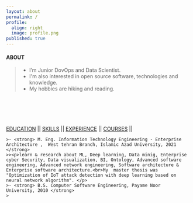 ```yaml
---
layout: about
permalink: /
profile:
  align: right
  image: profile.png
published: true
---
```




#### ABOUT

> * I’m Junior DovOps and Data Scientist. <br>
> * I'm also interested in open source software, technologies and knowledge. <br>
> * My hobbies are hiking and reading.<br>
 
 ‌
 
<!-- > I strive for gender equality  <br> -->


 ‌  <br><br>


<script>
var divs = ["EDUCATION", "SKILLS", "EXPERIENCE", "COURSES"];
var visibleDivId = null;
function toggleVisibility(divId) {
  if(visibleDivId === divId) {
    //visibleDivId = null;
  } else {
    visibleDivId = divId;
  }
  hideNonVisibleDivs();
}
function hideNonVisibleDivs() {
  var i, divId, div;
  for(i = 0; i < divs.length; i++) {
    divId = divs[i];
    div = document.getElementById(divId);
    if(visibleDivId === divId) {
      div.style.display = "block";
    } else {
      div.style.display = "none";
    }
  }
}
</script>
  
  
<div class="buttons">
  <a href="#" onclick="toggleVisibility('Menu1');">EDUCATION</a> ||
  <a href="#" onclick="toggleVisibility('Menu2');">SKILLS</a> ||
  <a href="#" onclick="toggleVisibility('Menu3');">EXPERIENCE</a> ||
  <a href="#" onclick="toggleVisibility('Menu4');">COURSES</a> ||
</div>
 
  <div id="EDUCATION" markdown="1">
  
    >- <strong> M. Eng. Information Technology Engineering - Enterprise Architecture ,  West tehran Branch, Islamic Azad University, 2021 </strong>
    >><p>learn & research about ML, Deep learning, Data minig, Enterprise cyber Security, Data visualization, BI, Ontology, Advanced software engineering, Advanced network engineering, Software architecture & Enterprise software architecture.<br>My  master thesis was "Optimization of IoT attack detection with deep learning based on neural network algorithm". </p>
    >- <strong> B.S. Computer Software Engineering, Payame Noor University, 2010 </strong>
    >
  </div>
  
  <div id="SKILLS" style="display: none;" markdown="1">
  
  

  
  </div>
  
 <div id="EXPERIENCE" style="display: none;" markdown="1">
    > ##### IRIB, cyberspace department., Tehran, Iran<br> Aug 2018- present
    >> •	Software Engineer at the Datamining section.<br> Jan 2021 – Present<br>
    >>> Python Programmer<br>
    >>> Data Gathering<br>
    >>> Linux SysAdmin<br>
    >>> Zabbix Admin<br>
    >>
    >> ‌ <br>
    >> 
    >> •	Junior Software Engineer at the R&D section.<br> Aug 2019 – Jan 2021<br>
    >>> Research & Development<br>
    >>> Web Crawling<br>
    >> ‌ <br>
    >> 
    >> •	Monitoring And Evaluation Specialist at the IPTV/OTT center.<br> Aug 2018 – Aug 2019<br>
    >>> Mividi TSM100 admin<br>
    >>> Data Gathering<br>
    >>> Python programmer<br>
    >>>Data Analysis<br>
    >>
    >> ‌ <br>
    >> •	Projets :<br>
    >>> Implement Zabbix Monitoring System (2021 - 2021)<br>
    >>> Rasad Analytic Platform (2019 - 2021)<br>
    >>> Web Crawling (2018 - 2020)<br>
    >
    >
    > ##### Iran Tablo Co., Sepehr Industrial City,Nazarabad, Iran<br> Nov 2017 - Dec 2017<br>
    >> •	Wiring Technician<br> Electrical switchboard wiring<br>
    >
    >
    > ##### Shokouh Electronic co, Hashtgerd Industrial City, Iran<br> Nov 2011 - Feb 2012
    >> •	Assembler of electronic boards (Part Time)<br>
    >
    >
    > ##### Maharan Engineering Corp., Baharestan Industrial Zone, Karaj, Iran<br> Aug 2011 - Oct 2011
    >> •	Assembler of electronic boards<br>
    >
    >
    > ##### Iranian Students News Agency (ISNA), Hamedan, Iran<br> Sep 2005 - Feb 2009
    >> •	Reporter<br>
 </div>
  
  <div id="COURSES" style="display: none;"markdown="1">
>- <strong>Coursera<strong>
>> Security and Privacy for Big Data - Part 1<br>
>>  Introduction to Machine Learning<br>
>> And other training courses that you can see in [my coursera profile](https://www.coursera.org/user/53af89539f2cd0ad9a781d465a0dfdca)
>>
>- <strong>DataCamp <strong>
>>Python Fundamentals - SKILL TRACK  (4 Courses) <br>
>>Python Programmer - CAREER TRACK  (16 Courses) <br>
>>And several other training courses that you can see in [my DataCamp profile](https://www.datacamp.com/profile/kavehrs)
>>
>- <strong>DataCamp <strong>
>> You can see [my udemy profile](https://www.udemy.com/user/kaveh-rezaeishiraz/)
>>
>- <strong>laitec<strong>
>>Lpic 1 <br>
>>C++ <br>
>>And other courses you can inquire it with my student code(SUTIT code) : 9219 ([laitec Document Inquiry Center](https://www.datacamp.com/profile/kavehrs) )
>>
> - <strong>Iran's Technical and Vocational Training Organization (Iran TVTO)<strong>
>> ICDL second-rate (cert no. : 26716881)<br>
>> ICDL (cert no. : 28202462)	<br>
>> General Network Security Technician  (cert no. : 27591652)	<br>
>> 
> - <strong>Arjang Higher Education Institute (GoToclass platform)<strong>
>> CCNA 200-120 (cert no. : ofwyc5ots0egrmjlfdmk)<br>
>> Certified Ethical Hacker (cert no. : a9r7qu4f2l9ez03q1cc9)	<br>
>> <br>


</div>









